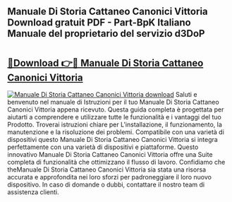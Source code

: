 ## Manuale Di Storia Cattaneo Canonici Vittoria Download gratuit PDF - Part-BpK Italiano Manuale del proprietario del servizio d3DoP

# <h2><a href="http://dfb1izv.blite.top/?on=Manuale+Di+Storia+Cattaneo+Canonici+Vittoria">🔗Download 👉🔴 Manuale Di Storia Cattaneo Canonici Vittoria</a></h2>

[![Manuale Di Storia Cattaneo Canonici Vittoria download](https://i.imgur.com/lujVjoI.png)](http://dfb1izv.blite.top/?on=Manuale+Di+Storia+Cattaneo+Canonici+Vittoria)
Saluti e benvenuto nel manuale di Istruzioni per il tuo Manuale Di Storia Cattaneo Canonici Vittoria appena ricevuto. Questa guida completa è progettata per aiutarti a comprendere e utilizzare tutte le funzionalità e i vantaggi del tuo Prodotto. Troverai istruzioni chiare per L'installazione, il funzionamento, la manutenzione e la risoluzione dei problemi. Compatibile con una varietà di dispositivi questo Manuale Di Storia Cattaneo Canonici Vittoria si integra perfettamente con una varietà di dispositivi e piattaforme. Questo innovativo Manuale Di Storia Cattaneo Canonici Vittoria offre una Suite completa di funzionalità che ottimizzano il flusso di lavoro. Confidiamo che theManuale Di Storia Cattaneo Canonici Vittoria sia stata una risorsa accurata e approfondita nei loro sforzi per padroneggiare il loro nuovo dispositivo. In caso di domande o dubbi, contattare il nostro team di assistenza clienti.
